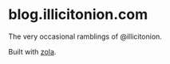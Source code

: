 # blog.illicitonion.com

The very occasional ramblings of @illicitonion.

Built with [zola](https://github.com/getzola/zola).
